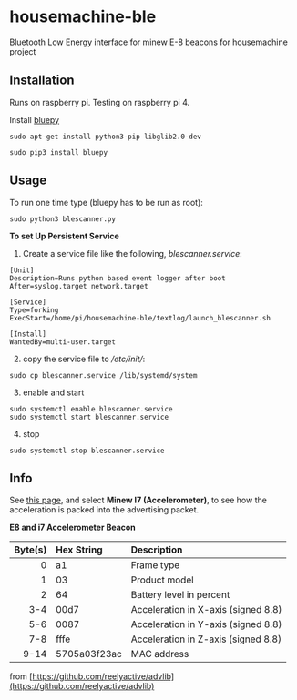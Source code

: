 # housemachine-ble
Bluetooth Low Energy interface for minew E-8 beacons for housemachine project
## Installation
Runs on raspberry pi. Testing on raspberry pi 4. 

Install [bluepy](https://github.com/IanHarvey/bluepy)

`sudo apt-get install python3-pip libglib2.0-dev`

`sudo pip3 install bluepy`


## Usage
To run one time type (bluepy has to be run as root):

`sudo python3 blescanner.py`

__To set Up Persistent Service__

1. Create a service file like the following, _blescanner.service_:
```
[Unit]
Description=Runs python based event logger after boot
After=syslog.target network.target

[Service]
Type=forking
ExecStart=/home/pi/housemachine-ble/textlog/launch_blescanner.sh

[Install]
WantedBy=multi-user.target
```

2. copy the service file to _/etc/init/_:

```console
sudo cp blescanner.service /lib/systemd/system
```

3. enable and start

```console
sudo systemctl enable blescanner.service
sudo systemctl start blescanner.service
```

4. stop
```console
sudo systemctl stop blescanner.service
```

## Info
See [this page](https://reelyactive.github.io/advlib/), and select __Minew I7 (Accelerometer)__, to see how the acceleration is packed into the advertising packet.

__E8 and i7 Accelerometer Beacon__

| Byte(s) | Hex String   | Description                         |
|--------:|:-------------|:------------------------------------|
| 0       | a1           | Frame type                          |
| 1       | 03           | Product model                       |
| 2       | 64           | Battery level in percent            |
| 3-4     | 00d7         | Acceleration in X-axis (signed 8.8) |
| 5-6     | 0087         | Acceleration in Y-axis (signed 8.8) |
| 7-8     | fffe         | Acceleration in Z-axis (signed 8.8) |
| 9-14    | 5705a03f23ac | MAC address                         |

from [https://github.com/reelyactive/advlib](https://github.com/reelyactive/advlib)
